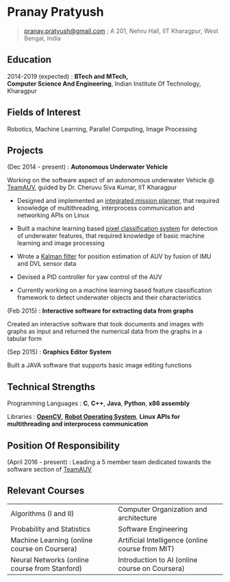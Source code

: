 Pranay Pratyush
============

> <pranay.pratyush@gmail.com>  ; A 201, Nehru Hall, IIT Kharagpur, West Bengal, India


Education
---------

2014-2019 (expected)
:   **BTech and MTech,  
Computer Science And Engineering**, Indian Institute Of Technology, Kharagpur


Fields of Interest
----------

Robotics, Machine Learning, Parallel Computing, Image Processing

Projects
----------

(Dec 2014 - present)
:    **Autonomous Underwater Vehicle**



Working on the software aspect of an autonomous underwater Vehicle @ [TeamAUV](http://auviitkgp.github.io/), guided by Dr. Cheruvu Siva Kumar, IIT Kharagpur

* Designed and implemented an [integrated mission planner](https://github.com/pranaypratyush/kraken_3.0/tree/buoy_detect_temp/vision_stack/buoy_detect/src), that required knowledge of multithreading, interprocess communication and networking APIs on Linux

* Built a machine learning based [pixel classification system](https://github.com/pranaypratyush/kraken_3.0/tree/buoy_detect_temp/vision_stack/buoy_detect/vw_detect/src) for detection of underwater features, that required knowledge of basic machine learning and image processing

* Wrote a [Kalman filter](https://github.com/pranaypratyush/kalman_filter/tree/legacy) for position estimation of AUV by fusion of IMU and DVL sensor data

* Devised a PID controller for yaw control of the AUV

* Currently working on a machine learning based feature classification framework to detect underwater objects and their characteristics

(Feb 2015)
:    **Interactive software for extracting data from graphs**

Created an interactive software that took documents and images with graphs as input
and returned the numerical data from the graphs in a tabular form


(Sep 2015)
:    **Graphics Editor System**


Built a JAVA software that supports basic image editing functions


Technical Strengths
--------------------

Programming Languages : **C**, **C++**, **Java**, **Python**, **x86 assembly**

Libraries : **[OpenCV](http://opencv.org/)**, **[Robot Operating System](http://www.ros.org/)**, **Linux APIs for multithreading and interprocess communication**

Position Of Responsibility
---------------------

(April 2016 - present)
:    Leading a 5 member team dedicated towards the software section of [TeamAUV](http://auviitkgp.github.io/)

Relevant Courses
----------------
|                                               |                                                  |
|-----------------------------------------------|--------------------------------------------------|
| Algorithms (I and II)                         | Computer Organization and architecture           |
| Probability and Statistics                    | Software Engineering                             |
| Machine Learning (online course on Coursera)  | Artificial Intelligence (online course from MIT) |
| Neural Networks (online course from Stanford) | Introduction to AI (online course on Coursera)   |

